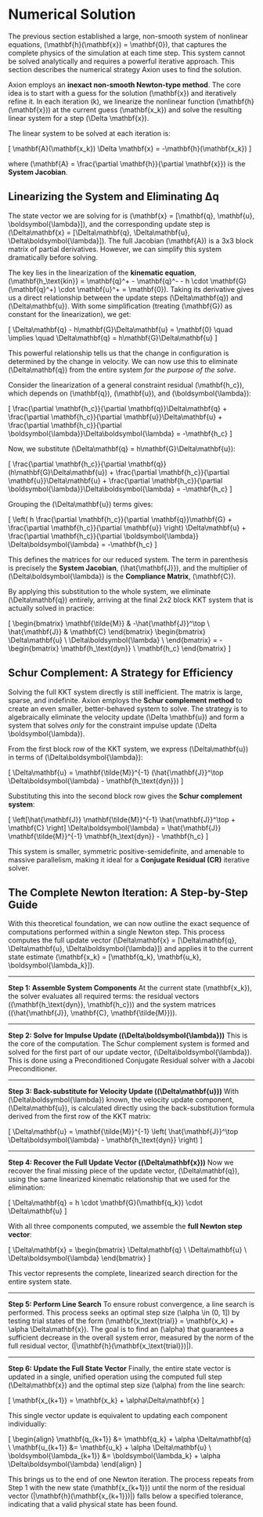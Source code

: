 # Numerical Solution

The previous section established a large, non-smooth system of nonlinear equations, \(\mathbf{h}(\mathbf{x}) = \mathbf{0}\), that captures the complete physics of the simulation at each time step. This system cannot be solved analytically and requires a powerful iterative approach. This section describes the numerical strategy Axion uses to find the solution.

Axion employs an **inexact non-smooth Newton-type method**. The core idea is to start with a guess for the solution \(\mathbf{x}\) and iteratively refine it. In each iteration \(k\), we linearize the nonlinear function \(\mathbf{h}(\mathbf{x})\) at the current guess \(\mathbf{x_k}\) and solve the resulting linear system for a step \(\Delta \mathbf{x}\).

The linear system to be solved at each iteration is:

\[
\mathbf{A}(\mathbf{x_k}) \Delta \mathbf{x} = -\mathbf{h}(\mathbf{x_k})
\]

where \(\mathbf{A} = \frac{\partial \mathbf{h}}{\partial \mathbf{x}}\) is the **System Jacobian**.

## Linearizing the System and Eliminating Δq

The state vector we are solving for is \(\mathbf{x} = [\mathbf{q}, \mathbf{u}, \boldsymbol{\lambda}]\), and the corresponding update step is \(\Delta\mathbf{x} = [\Delta\mathbf{q}, \Delta\mathbf{u}, \Delta\boldsymbol{\lambda}]\). The full Jacobian \(\mathbf{A}\) is a 3x3 block matrix of partial derivatives. However, we can simplify this system dramatically before solving.

The key lies in the linearization of the **kinematic equation**, \(\mathbf{h_\text{kin}} = \mathbf{q}^+ - \mathbf{q}^- - h \cdot \mathbf{G}(\mathbf{q}^+) \cdot \mathbf{u}^+ = \mathbf{0}\). Taking its derivative gives us a direct relationship between the update steps \(\Delta\mathbf{q}\) and \(\Delta\mathbf{u}\). With some simplification (treating \(\mathbf{G}\) as constant for the linearization), we get:

\[
\Delta\mathbf{q} - h\mathbf{G}\Delta\mathbf{u} = \mathbf{0} \quad \implies \quad \Delta\mathbf{q} = h\mathbf{G}\Delta\mathbf{u}
\]

This powerful relationship tells us that the change in configuration is determined by the change in velocity. We can now use this to eliminate \(\Delta\mathbf{q}\) from the entire system *for the purpose of the solve*.

Consider the linearization of a general constraint residual \(\mathbf{h_c}\), which depends on \(\mathbf{q}\), \(\mathbf{u}\), and \(\boldsymbol{\lambda}\):

\[
\frac{\partial \mathbf{h_c}}{\partial \mathbf{q}}\Delta\mathbf{q} + \frac{\partial \mathbf{h_c}}{\partial \mathbf{u}}\Delta\mathbf{u} + \frac{\partial \mathbf{h_c}}{\partial \boldsymbol{\lambda}}\Delta\boldsymbol{\lambda} = -\mathbf{h_c}
\]

Now, we substitute \(\Delta\mathbf{q} = h\mathbf{G}\Delta\mathbf{u}\):

\[
\frac{\partial \mathbf{h_c}}{\partial \mathbf{q}}(h\mathbf{G}\Delta\mathbf{u}) + \frac{\partial \mathbf{h_c}}{\partial \mathbf{u}}\Delta\mathbf{u} + \frac{\partial \mathbf{h_c}}{\partial \boldsymbol{\lambda}}\Delta\boldsymbol{\lambda} = -\mathbf{h_c}
\]

Grouping the \(\Delta\mathbf{u}\) terms gives:

\[
\left( h \frac{\partial \mathbf{h_c}}{\partial \mathbf{q}}\mathbf{G} + \frac{\partial \mathbf{h_c}}{\partial \mathbf{u}} \right) \Delta\mathbf{u} + \frac{\partial \mathbf{h_c}}{\partial \boldsymbol{\lambda}} \Delta\boldsymbol{\lambda} = -\mathbf{h_c}
\]

This defines the matrices for our reduced system. The term in parenthesis is precisely the **System Jacobian**, \(\hat{\mathbf{J}}\), and the multiplier of \(\Delta\boldsymbol{\lambda}\) is the **Compliance Matrix**, \(\mathbf{C}\).

By applying this substitution to the whole system, we eliminate \(\Delta\mathbf{q}\) entirely, arriving at the final 2x2 block KKT system that is actually solved in practice:

\[
    \begin{bmatrix}
        \mathbf{\tilde{M}} & -\hat{\mathbf{J}}^\top \\
        \hat{\mathbf{J}} & \mathbf{C}
    \end{bmatrix}
    \begin{bmatrix}
        \Delta\mathbf{u} \\
        \Delta\boldsymbol{\lambda} \\
    \end{bmatrix}
    =
    -\begin{bmatrix}
        \mathbf{h_\text{dyn}} \\
        \mathbf{h_c}
    \end{bmatrix}
\]

## Schur Complement: A Strategy for Efficiency

Solving the full KKT system directly is still inefficient. The matrix is large, sparse, and indefinite. Axion employs the **Schur complement method** to create an even smaller, better-behaved system to solve. The strategy is to algebraically eliminate the velocity update \(\Delta \mathbf{u}\) and form a system that solves *only* for the constraint impulse update \(\Delta \boldsymbol{\lambda}\).

From the first block row of the KKT system, we express \(\Delta\mathbf{u}\) in terms of \(\Delta\boldsymbol{\lambda}\):

\[
\Delta\mathbf{u} = \mathbf{\tilde{M}}^{-1} (\hat{\mathbf{J}}^\top \Delta\boldsymbol{\lambda} - \mathbf{h_\text{dyn}})
\]

Substituting this into the second block row gives the **Schur complement system**:

\[
    \left[\hat{\mathbf{J}} \mathbf{\tilde{M}}^{-1} \hat{\mathbf{J}}^\top + \mathbf{C} \right] \Delta\boldsymbol{\lambda} =
    \hat{\mathbf{J}} \mathbf{\tilde{M}}^{-1} \mathbf{h_\text{dyn}} - \mathbf{h_c}
\]

This system is smaller, symmetric positive-semidefinite, and amenable to massive parallelism, making it ideal for a **Conjugate Residual (CR)** iterative solver.

## The Complete Newton Iteration: A Step-by-Step Guide

With this theoretical foundation, we can now outline the exact sequence of computations performed within a single Newton step. This process computes the full update vector \(\Delta\mathbf{x} = [\Delta\mathbf{q}, \Delta\mathbf{u}, \Delta\boldsymbol{\lambda}]\) and applies it to the current state estimate \(\mathbf{x_k} = [\mathbf{q_k}, \mathbf{u_k}, \boldsymbol{\lambda_k}]\).

---
**Step 1: Assemble System Components**
At the current state \(\mathbf{x_k}\), the solver evaluates all required terms: the residual vectors (\(\mathbf{h_\text{dyn}}, \mathbf{h_c}\)) and the system matrices (\(\hat{\mathbf{J}}, \mathbf{C}, \mathbf{\tilde{M}}\)).

---
**Step 2: Solve for Impulse Update (\(\Delta\boldsymbol{\lambda}\))**
This is the core of the computation. The Schur complement system is formed and solved for the first part of our update vector, \(\Delta\boldsymbol{\lambda}\). This is done using a Preconditioned Conjugate Residual solver with a Jacobi Preconditioner.

---
**Step 3: Back-substitute for Velocity Update (\(\Delta\mathbf{u}\))**
With \(\Delta\boldsymbol{\lambda}\) known, the velocity update component, \(\Delta\mathbf{u}\), is calculated directly using the back-substitution formula derived from the first row of the KKT matrix:

\[
\Delta\mathbf{u} = \mathbf{\tilde{M}}^{-1} \left( \hat{\mathbf{J}}^\top \Delta\boldsymbol{\lambda} - \mathbf{h_\text{dyn}} \right)
\]

---
**Step 4: Recover the Full Update Vector (\(\Delta\mathbf{x}\))**
Now we recover the final missing piece of the update vector, \(\Delta\mathbf{q}\), using the same linearized kinematic relationship that we used for the elimination:

\[
\Delta\mathbf{q} = h \cdot \mathbf{G}(\mathbf{q_k}) \cdot \Delta\mathbf{u}
\]

With all three components computed, we assemble the **full Newton step vector**:

\[
\Delta\mathbf{x} = \begin{bmatrix} \Delta\mathbf{q} \\ \Delta\mathbf{u} \\ \Delta\boldsymbol{\lambda} \end{bmatrix}
\]

This vector represents the complete, linearized search direction for the entire system state.

---
**Step 5: Perform Line Search**
To ensure robust convergence, a line search is performed. This process seeks an optimal step size \(\alpha \in (0, 1]\) by testing trial states of the form \(\mathbf{x_\text{trial}} = \mathbf{x_k} + \alpha \Delta\mathbf{x}\). The goal is to find an \(\alpha\) that guarantees a sufficient decrease in the overall system error, measured by the norm of the full residual vector, \(\|\mathbf{h}(\mathbf{x_\text{trial}})\|\).

---
**Step 6: Update the Full State Vector**
Finally, the entire state vector is updated in a single, unified operation using the computed full step \(\Delta\mathbf{x}\) and the optimal step size \(\alpha\) from the line search:

\[
\mathbf{x_{k+1}} = \mathbf{x_k} + \alpha\Delta\mathbf{x}
\]

This single vector update is equivalent to updating each component individually:

\[
\begin{align}
\mathbf{q_{k+1}} &= \mathbf{q_k} + \alpha \Delta\mathbf{q} \\
\mathbf{u_{k+1}} &= \mathbf{u_k} + \alpha \Delta\mathbf{u} \\
\boldsymbol{\lambda_{k+1}} &= \boldsymbol{\lambda_k} + \alpha \Delta\boldsymbol{\lambda}
\end{align}
\]

This brings us to the end of one Newton iteration. The process repeats from Step 1 with the new state \(\mathbf{x_{k+1}}\) until the norm of the residual vector \(\|\mathbf{h}(\mathbf{x_{k+1}})\|\) falls below a specified tolerance, indicating that a valid physical state has been found.

